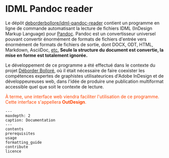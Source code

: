 # IDML Pandoc reader

Le dépôt [deborderbollore/idml-pandoc-reader](https://gitlab.com/deborderbollore/idml-pandoc-reader) contient un programme en ligne de commande automatisant la lecture de fichiers IDML (InDesign Markup Language) pour [Pandoc](https://pandoc.org). Pandoc est un convertisseur universel pouvant convertir énormément de formats de fichiers d'entrée vers énormément de formats de fichiers de sortie, dont DOCX, ODT, HTML, Markdown, AsciiDoc, [etc.](https://pandoc.org/diagram.svgz) **Seule la structure du document est convertie, la mise en forme est totalement ignorée.**

Le développement de ce programme a été effectué dans le contexte du projet [Déborder Bolloré](https://deborderbollore.fr), où il était nécessaire de faire coexister les compétences expertes de graphistes utilisateurices d'Adobe InDesign et de développeureuses web, dans l'idée de produire une publication multiformat accessible quel que soit le contexte de lecture. 

<div style="color:orangered">

À terme, une interface web viendra faciliter l'utilisation de ce programme. Cette interface s'appellera **OutDesign**.

</div>

```{toctree}
---
maxdepth: 2
caption: Documentation
---
contents
prerequisites
usage
formatting_guide
contribute
licence
```